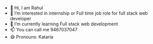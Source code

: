 - 👋 Hi, I am Rahul  
- 👀 I’m interested in internship or Full time job role for full stack web developer
- 🌱 I’m currently learning Full stack web development
- 📫 You can call me 9467037047
- 😄 Pronouns: Kataria

<!---
rahul67047/rahul67047 is a ✨ special ✨ repository because its `README.md` (this file) appears on your GitHub profile.
You can click the Preview link to take a look at your changes.
--->
